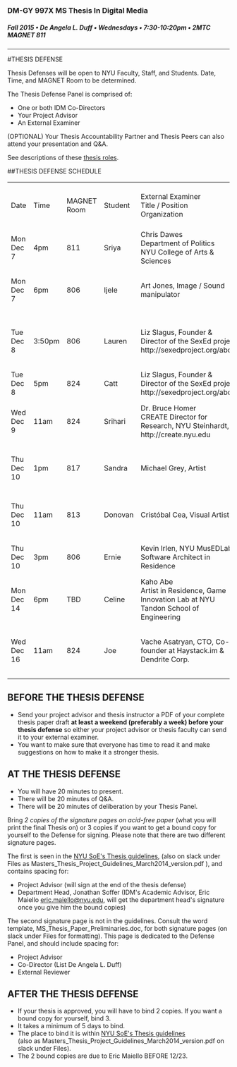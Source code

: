 ### DM-GY 997X MS Thesis In Digital Media
##### Fall 2015 • De Angela L. Duff • Wednesdays • 7:30-10:20pm • 2MTC MAGNET 811 

---
#THESIS DEFENSE

Thesis Defenses will be open to NYU Faculty, Staff, and Students. Date, Time, and MAGNET Room to be determined.

The Thesis Defense Panel is comprised of:
* One or both IDM Co-Directors
* Your Project Advisor
* An External Examiner

(OPTIONAL) Your Thesis Accountability Partner and Thesis Peers can also attend your presentation and Q&A.

See descriptions of these [thesis roles](thesis_roles.md).

##THESIS DEFENSE SCHEDULE

<table>
<tr>
    <td>Date</td>
    <td>Time</td>
    <td>MAGNET Room</td>
    <td>Student</td>
    <td>External Examiner<br>Title / Position<br>Organization</td>
    <td>Project Advisor<br>Title / Position<br>Organization</td>
    <td>Co-Director on Signature Page</td>
</tr>
<tr>
<td>Mon Dec 7</td>
<td>4pm</td>
<td>811</td>
<td>Sriya</td>
<td>Chris Dawes<br>Department of Politics<br>
NYU College of Arts & Sciences</td>
<td>Samuel Woolley<br>Project Manager<br>Political Bots Project</td>
<td>De Angela</td>
</tr>
<tr>
<td>Mon Dec 7</td>
<td>6pm</td>
<td>806</td>
<td>Ijele</td>
<td>Art Jones, Image / Sound manipulator</td>
<td>Dr. Roger Friedland<br>Visiting Professor, Media, Culture, and Communication, NYU Steinhardt</td>
<td>De Angela</td>
</tr>
<tr>
<td>Tue Dec 8</td>
<td>3:50pm</td>
<td>806</td>
<td>Lauren</td>
<td>Liz Slagus, Founder & Director of the SexEd project, http://sexedproject.org/about</td>
<td>Dr. Ricki Goldman<br>Professor of Educational Communication and Technology, NYU Steinhardt</td>
<td>Luke</td>
</tr>
<tr>
<td>Tue Dec 8</td>
<td>5pm</td>
<td>824</td>
<td>Catt</td>
<td>Liz Slagus, Founder & Director of the SexEd project, http://sexedproject.org/about</td>
<td>Frank Lantz<br>Director, NYU Game Center, NYU Tisch</td>
<td>Luke</td>
</tr>
<tr>
<td>Wed Dec 9</td>
<td>11am</td>
<td>824</td>
<td>Srihari</td>
<td>Dr. Bruce Homer<br>CREATE Director for Research, NYU Steinhardt, http://create.nyu.edu</td>
<td>Alvaro Olsen<br>CREATE Assistant Research Scientist, NYU Steinhardt, http://create.nyu.edu</td>
<td>De Angela</td>
</tr>
<tr>
<td>Thu Dec 10</td>
<td>1pm</td>
<td>817</td>
<td>Sandra</td>
<td>Michael Grey, Artist</td>
<td>Beth Rosenberg<br>Integrated Digital Media (IDM)<br>NYU Tandon School of Engineering</td>
<td>De Angela</td>
</tr>
<tr>
<td>Thu Dec 10</td>
<td>11am</td>
<td>813</td>
<td>Donovan</td>
<td>Cristóbal Cea, Visual Artist</td>
<td>Mark Skwarek<br>Lecturer, Integrated Digital Media<br>NYU Tandon School of Engineering</td>
<td>De Angela</td>
</tr>
<tr>
<td>Thu Dec 10</td>
<td>3pm</td>
<td>806</td>
<td>Ernie</td>
<td>Kevin Irlen, NYU MusEDLab Software Architect in Residence</td>
<td>Ethan Hein<br>Experience Designer in Residence<br> NYU MusEDLab</td>
<td>De Angela</td>
</tr>
<tr>
<td>Mon Dec 14</td>
<td>6pm</td>
<td>TBD</td>
<td>Celine</td>
<td>Kaho Abe<br>Artist in Residence, Game Innovation Lab at NYU Tandon School of Engineering</td>
<td>Chloe Koo<br>Visual Designer, Deloitte Digital<br> http://chloekoo.net/</td>
<td>De Angela</td>
</tr>
<tr>
<td>Wed Dec 16</td>
<td>11am</td>
<td>824</td>
<td>Joe</td>
<td>Vache Asatryan, CTO, Co-founder at Haystack.im & Dendrite Corp.</td>
<td>Elton Kwok<br>Technology Director, Integrated Digital Media<br>NYU Tandon School of Engineering</td>
<td>De Angela</td>
</tr>
</table>

## BEFORE THE THESIS DEFENSE
* Send your project advisor and thesis instructor a PDF of your complete thesis paper draft **at least a weekend (preferably a week) before your thesis defense** so either your project advisor or thesis faculty can send it to your external examiner. 
* You want to make sure that everyone has time to read it and make suggestions on how to make it a stronger thesis. 


## AT THE THESIS DEFENSE

* You will have 20 minutes to present.
* There will be 20 minutes of Q&A.
* There will be 20 minutes of deliberation by your Thesis Panel.

Bring *2 copies of the signature pages on acid-free paper* (what you will print the final Thesis on) or 3 copies if you want to get a bound copy for yourself to the Defense for signing. Please note that there are two different signature pages.

The first is seen in the [NYU SoE's Thesis guidelines](http://engineering.nyu.edu/files/Master's%20Thesis%20and%20Project%20Guidelines_March2014%20version.pdf), (also on slack  under Files as Masters_Thesis_Project_Guidelines_March2014_version.pdf ), and contains spacing for:
* Project Advisor (will sign at the end of the thesis defense) 
* Department Head, Jonathan Soffer (IDM's Academic Advisor, Eric Maiello eric.maiello@nyu.edu, will get the department head's signature once you give him the bound copies)

The second signature page is not in the guidelines. Consult the word template, MS_Thesis_Paper_Preliminaries.doc, for both signature pages (on slack  under Files for formatting). This page is dedicated to the Defense Panel, and should include spacing for:
* Project Advisor
* Co-Director (List De Angela L. Duff)
* External Reviewer


## AFTER THE THESIS DEFENSE

* If your thesis is approved, you will have to bind 2 copies. If you want a bound copy for yourself, bind 3. 
* It takes a minimum of 5 days to bind. 
* The place to bind it is within [NYU SoE's Thesis guidelines](http://engineering.nyu.edu/files/Master's%20Thesis%20and%20Project%20Guidelines_March2014%20version.pdf)<br>(also as Masters_Thesis_Project_Guidelines_March2014_version.pdf on slack under Files).
* The 2 bound copies are due to Eric Maiello BEFORE 12/23.

















